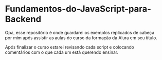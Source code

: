 # Fundamentos-do-JavaScript-para-Backend
Opa, esse repositório é onde guardarei os exemplos replicados de cabeça por mim após assistir as aulas do curso da formação da Alura em seu título. 

Após finalizar o curso estarei revisando cada script e colocando comentários com o que cada um está querendo ensinar.
